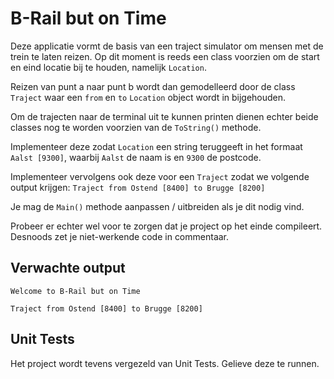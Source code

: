 # B-Rail but on Time

Deze applicatie vormt de basis van een traject simulator om mensen met de trein te laten reizen. Op dit moment is reeds een class voorzien om de start en eind locatie bij te houden, namelijk `Location`.

Reizen van punt a naar punt b wordt dan gemodelleerd door de class `Traject` waar een `from` en `to` `Location` object wordt in bijgehouden.

Om de trajecten naar de terminal uit te kunnen printen dienen echter beide classes nog te worden voorzien van de `ToString()` methode.

Implementeer deze zodat `Location` een string teruggeeft in het formaat `Aalst [9300]`, waarbij `Aalst` de naam is en `9300` de postcode.

Implementeer vervolgens ook deze voor een `Traject` zodat we volgende output krijgen: `Traject from Ostend [8400] to Brugge [8200]`

Je mag de `Main()` methode aanpassen / uitbreiden als je dit nodig vind.

Probeer er echter wel voor te zorgen dat je project op het einde compileert. Desnoods zet je niet-werkende code in commentaar.

## Verwachte output

```text
Welcome to B-Rail but on Time

Traject from Ostend [8400] to Brugge [8200]
```

## Unit Tests

Het project wordt tevens vergezeld van Unit Tests. Gelieve deze te runnen.
